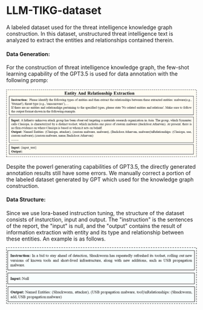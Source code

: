 # LLM-TIKG-dataset

A labeled dataset used for the threat intelligence knowledge graph construction. In this dataset, unstructured threat intelligence text is analyzed to extract the entities and relationships contained therein.

#### Data Generation:

For the construction of threat intelligence  knowledge graph,  the few-shot learning capability of the GPT3.5 is used for data annotation with the following promp:

![prompt](fig/prompt.png)

Despite the powerl generating capabilities of GPT3.5, the directly generated annotation results still have some errors. We manually correct a portion of the labeled dataset generated by GPT which used for the knowledge graph construction. 

#### Data Structure:

Since we use lora-based instruction tuning, the structure of the dataset consists of insturction, input and output. The "instruction" is the sentences of the report, the "input" is null, and the "output" contains the result of information extraction with entity and its type and relationship between these entities. An example is as follows.

![dataStructure](fig/dataStructure.png)

